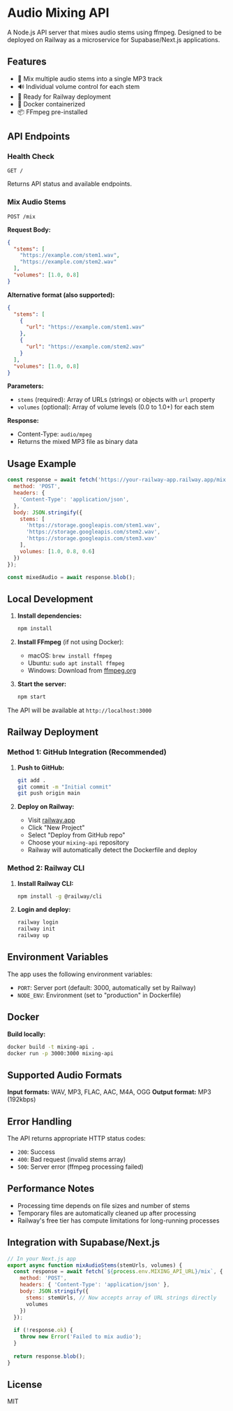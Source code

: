 # Audio Mixing API

A Node.js API server that mixes audio stems using ffmpeg. Designed to be deployed on Railway as a microservice for Supabase/Next.js applications.

## Features

- 🎵 Mix multiple audio stems into a single MP3 track
- 🔊 Individual volume control for each stem
- 🚀 Ready for Railway deployment
- 🐳 Docker containerized
- 📦 FFmpeg pre-installed

## API Endpoints

### Health Check
```
GET /
```
Returns API status and available endpoints.

### Mix Audio Stems
```
POST /mix
```

**Request Body:**
```json
{
  "stems": [
    "https://example.com/stem1.wav",
    "https://example.com/stem2.wav"
  ],
  "volumes": [1.0, 0.8]
}
```

**Alternative format (also supported):**
```json
{
  "stems": [
    {
      "url": "https://example.com/stem1.wav"
    },
    {
      "url": "https://example.com/stem2.wav"
    }
  ],
  "volumes": [1.0, 0.8]
}
```

**Parameters:**
- `stems` (required): Array of URLs (strings) or objects with `url` property
- `volumes` (optional): Array of volume levels (0.0 to 1.0+) for each stem

**Response:**
- Content-Type: `audio/mpeg`
- Returns the mixed MP3 file as binary data

## Usage Example

```javascript
const response = await fetch('https://your-railway-app.railway.app/mix', {
  method: 'POST',
  headers: {
    'Content-Type': 'application/json',
  },
  body: JSON.stringify({
    stems: [
      'https://storage.googleapis.com/stem1.wav',
      'https://storage.googleapis.com/stem2.wav',
      'https://storage.googleapis.com/stem3.wav'
    ],
    volumes: [1.0, 0.8, 0.6]
  })
});

const mixedAudio = await response.blob();
```

## Local Development

1. **Install dependencies:**
   ```bash
   npm install
   ```

2. **Install FFmpeg** (if not using Docker):
   - macOS: `brew install ffmpeg`
   - Ubuntu: `sudo apt install ffmpeg`
   - Windows: Download from [ffmpeg.org](https://ffmpeg.org/download.html)

3. **Start the server:**
   ```bash
   npm start
   ```

The API will be available at `http://localhost:3000`

## Railway Deployment

### Method 1: GitHub Integration (Recommended)

1. **Push to GitHub:**
   ```bash
   git add .
   git commit -m "Initial commit"
   git push origin main
   ```

2. **Deploy on Railway:**
   - Visit [railway.app](https://railway.app)
   - Click "New Project"
   - Select "Deploy from GitHub repo"
   - Choose your `mixing-api` repository
   - Railway will automatically detect the Dockerfile and deploy

### Method 2: Railway CLI

1. **Install Railway CLI:**
   ```bash
   npm install -g @railway/cli
   ```

2. **Login and deploy:**
   ```bash
   railway login
   railway init
   railway up
   ```

## Environment Variables

The app uses the following environment variables:

- `PORT`: Server port (default: 3000, automatically set by Railway)
- `NODE_ENV`: Environment (set to "production" in Dockerfile)

## Docker

**Build locally:**
```bash
docker build -t mixing-api .
docker run -p 3000:3000 mixing-api
```

## Supported Audio Formats

**Input formats:** WAV, MP3, FLAC, AAC, M4A, OGG
**Output format:** MP3 (192kbps)

## Error Handling

The API returns appropriate HTTP status codes:
- `200`: Success
- `400`: Bad request (invalid stems array)
- `500`: Server error (ffmpeg processing failed)

## Performance Notes

- Processing time depends on file sizes and number of stems
- Temporary files are automatically cleaned up after processing
- Railway's free tier has compute limitations for long-running processes

## Integration with Supabase/Next.js

```javascript
// In your Next.js app
export async function mixAudioStems(stemUrls, volumes) {
  const response = await fetch(`${process.env.MIXING_API_URL}/mix`, {
    method: 'POST',
    headers: { 'Content-Type': 'application/json' },
    body: JSON.stringify({
      stems: stemUrls, // Now accepts array of URL strings directly
      volumes
    })
  });
  
  if (!response.ok) {
    throw new Error('Failed to mix audio');
  }
  
  return response.blob();
}
```

## License

MIT